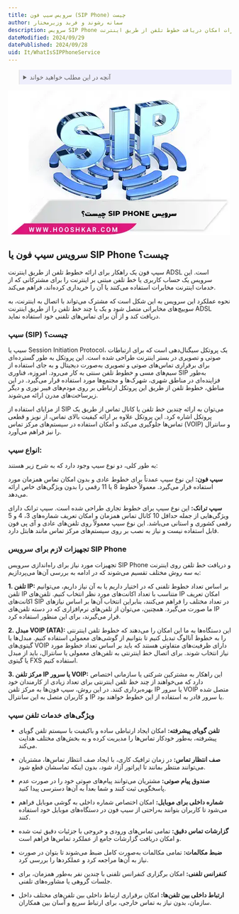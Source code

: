 ```yaml
---
title: سرویس سیپ فون (SIP Phone) چیست
author: سمانه رشوند و فربد وزیرمختار
description: سرویس SIP Phone مخابرات امکان دریافت خطوط تلفن از طریق اینترنت ADSL را فراهم می‌کند و از پروتکل SIP برای تماس‌های صوتی و تصویری استفاده می‌کند.
dateModified: 2024/09/29
datePublished: 2024/09/28
uid: It/WhatIsSIPPhoneService
---
```


<blockquote style="background-color:#eeeefc; padding:0.5rem">

<details>
  <summary>آنچه در این مطلب خواهید خواند</summary>
  <ul>
    <li>سرویس سیپ فون یا SIP Phone مخابرات چیست؟</li>
    <li>سیپ (SIP) چیست؟</li>
    <li>انواع سیپ</li>
    <li>تجهیزات لازم برای سرویس SIP Phone</li>
    <li>ویژگی‌های خدمات تلفن سیپ</li>
  </ul>
</details>

</blockquote>

![سرویس  SIP Phone چیست؟](./Images/WhatIsSipPhone.webp)

## سرویس سیپ فون یا SIP Phone  چیست؟

سیپ فون یک راهکار برای ارائه خطوط تلفن از طریق اینترنت ADSL است. این سرویس یک حساب کاربری یا خط تلفن مبتنی بر اینترنت را برای مشترکانی که از خدمات اینترنت مخابرات استفاده می‌کنند یا آن را خریداری کرده‌اند، فراهم می‌کند.

نحوه عملکرد این سرویس به این شکل است که مشترک می‌تواند با اتصال به اینترنت، به سوییچ‌های مخابراتی متصل شود و یک یا چند خط تلفن را از طریق اینترنت ADSL دریافت کند و از آن برای تماس‌های تلفنی خود استفاده نماید.
 
 ### سیپ (SIP) چیست؟

سیپ یا Session Initiation Protocol، یک پروتکل سیگنال‌دهی است که برای ارتباطات صوتی و تصویری در بستر اینترنت طراحی شده است. این پروتکل به طور گسترده‌ای برای برقراری تماس‌های صوتی و تصویری به‌صورت دیجیتال و به جای استفاده از سیم‌های مسی و خطوط تلفن سنتی به کار می‌رود. امروزه، فناوری SIP به‌طور فزاینده‌ای در مناطق شهری، شهرک‌ها و مجتمع‌ها مورد استفاده قرار می‌گیرد. در این مناطق، خطوط تلفن از طریق این پروتکل ارتباطی بر روی مودم‌های فیبر نوری و دیگر زیرساخت‌های مدرن ارائه می‌شوند. 

از مزایای استفاده از SIP می‌توان به ارائه چندین خط تلفن یا کانال تماس از طریق یک پروتکل اشاره کرد. این پروتکل علاوه بر ارائه کیفیت بالای تماس، از نویز و قطعی تماس‌ها جلوگیری می‌کند و امکان استفاده در سیستم‌های مرکز تماس (VOIP) و سانترال را نیز فراهم می‌آورد.

### انواع سیپ:

به طور کلی، دو نوع سیپ وجود دارد که به شرح زیر هستند:

**سیپ فون:** این نوع سیپ عمدتاً برای خطوط عادی و بدون امکان تماس همزمان مورد استفاده قرار می‌گیرد. معمولاً خطوط 8 یا 11 رقمی را بدون ویژگی‌های خاص ارائه می‌دهد.

**سیپ ترانک:** این نوع سیپ برای خطوط تجاری طراحی شده است. سیپ ترانک دارای ویژگی‌هایی از جمله حداقل 10 کانال تماس همزمان و امکان تعریف شماره‌های 3، 4 و 5 رقمی کشوری و استانی می‌باشد. این نوع سیپ معمولاً روی تلفن‌های عادی و آی پی فون قابل استفاده نیست و نیاز به نصب بر روی سیستم‌های مرکز تماس مانند هابتل دارد.

### تجهیزات لازم برای سرویس SIP Phone

تجهیزات مورد نیاز برای راه‌اندازی سرویس SIP Phone و دریافت خط تلفن روی اینترنت به سه روش مختلف تقسیم می‌شوند که در ادامه به بررسی آن‌ها می‌پردازیم:

**1. تلفن IP:** بر اساس تعداد خطوط تلفنی که در اختیار داریم یا به آن نیاز داریم، می‌توانیم تلفن IP متناسب با تعداد اکانت‌های مورد نظر انتخاب کنیم. تلفن‌های IP امکان تعریف اکانت‌های SIP در تعداد مختلف را فراهم می‌کنند، بنابراین انتخاب آن‌ها بر اساس نیازهای ما صورت می‌گیرد. همچنین، می‌توان از تلفن‌های نرم‌افزاری که در دسته تلفن‌های IP قرار می‌گیرند، برای این منظور استفاده کرد.

**2. مبدل VOIP (ATA):** این دستگاه‌ها به ما این امکان را می‌دهند که خطوط تلفن اینترنتی را به خطوط آنالوگ تبدیل کنیم تا بتوانیم از گوشی‌های معمولی استفاده کنیم. مبدل‌ها یا گیتوی‌های VOIP دارای ظرفیت‌های متفاوتی هستند که باید بر اساس تعداد خطوط مورد نیاز انتخاب شوند. برای اتصال خط اینترنتی به تلفن‌های معمولی یا سانترال، باید از مبدل یا گیتوی FXS استفاده کنیم.

**3. مرکز تلفن IP یا سرور VOIP:** این راهکار به مشترکین شرکتی یا سازمانی اختصاص دارد که می‌خواهند از چند خط تلفن اینترنتی برای تعداد زیادی از کارمندان خود بهره‌برداری کنند. در این روش، سیپ فون‌ها به مرکز تلفن IP یا سرور VOIP متصل شده و کاربران متصل به این سانترال IP یا سرور قادر به استفاده از این خطوط خواهند بود.

### ویژگی‌های خدمات تلفن سیپ

- **تلفن گویای پیشرفته:** امکان ایجاد ارتباطی ساده و باکیفیت با سیستم تلفن گویای پیشرفته، به‌طور خودکار تماس‌ها را مدیریت کرده و به بخش‌های مختلف هدایت می‌کند.

- **صف انتظار تماس:** در زمان ترافیک کاری، با ایجاد صف انتظار تماس‌ها، مشتریان می‌توانند منتظر بمانند تا اپراتور آزاد شود، بدون اینکه تماسشان قطع شود.

- **صندوق پیام صوتی:** مشتریان می‌توانند پیام‌های صوتی خود را در صورت عدم پاسخگویی ثبت کنند و شما بعداً به آن‌ها دسترسی پیدا کنید.

- **شماره داخلی برای موبایل:** امکان اختصاص شماره داخلی به گوشی موبایل فراهم می‌شود تا کاربران بتوانند به‌راحتی از سیپ فون در دستگاه‌های موبایل خود استفاده کنند.

- **گزارشات تماس دقیق:** تمامی تماس‌های ورودی و خروجی با جزئیات دقیق ثبت شده و امکان دریافت گزارشات جامع از عملکرد تماس‌ها فراهم است.

- **ضبط مکالمات:** تمامی مکالمات به‌صورت کامل ضبط می‌شوند تا بتوان در صورت نیاز به آن‌ها مراجعه کرد و عملکردها را بررسی کرد.

- **کنفرانس تلفنی:** امکان برگزاری کنفرانس تلفنی با چندین نفر به‌طور همزمان، برای جلسات گروهی یا مشاوره‌های تلفنی.

- **ارتباط داخلی بین تلفن‌ها:** امکان برقراری ارتباط داخلی بین تلفن‌های مختلف داخل سازمان، بدون نیاز به تماس خارجی، برای ارتباط سریع و آسان بین همکاران.
